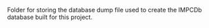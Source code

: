 Folder for storing the database dump file used to create the IMPCDb database built for this project.
